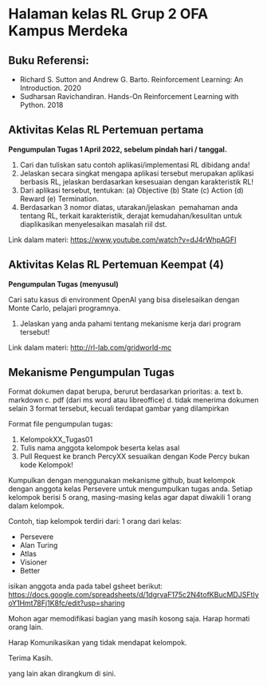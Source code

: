 # Halaman kelas RL Grup 2 OFA Kampus Merdeka

## Buku Referensi:
- Richard S. Sutton and Andrew G. Barto. Reinforcement Learning: An Introduction. 2020
- Sudharsan Ravichandiran. Hands-On Reinforcement Learning with Python. 2018


## Aktivitas Kelas RL Pertemuan pertama
**Pengumpulan Tugas 1 April 2022, sebelum pindah hari / tanggal.**

1. Cari dan tuliskan satu contoh aplikasi/implementasi RL dibidang anda!
2. Jelaskan secara singkat mengapa aplikasi tersebut merupakan aplikasi berbasis RL, jelaskan berdasarkan kesesuaian dengan karakteristik RL!
3. Dari aplikasi tersebut, tentukan: (a) Objective (b) State (c) Action (d) Reward (e) Termination.
4. Berdasarkan 3 nomor diatas, utarakan/jelaskan  pemahaman anda tentang RL, terkait karakteristik, derajat kemudahan/kesulitan untuk diaplikasikan menyelesaikan masalah riil dst.

Link dalam materi:
https://www.youtube.com/watch?v=dJ4rWhpAGFI


## Aktivitas Kelas RL Pertemuan Keempat (4)
**Pengumpulan Tugas (menyusul)**

Cari satu kasus di environment OpenAI yang bisa diselesaikan dengan Monte Carlo, pelajari programnya.
1. Jelaskan yang anda pahami tentang mekanisme kerja dari program tersebut!

Link dalam materi:
http://rl-lab.com/gridworld-mc

## Mekanisme Pengumpulan Tugas
Format dokumen dapat berupa, berurut berdasarkan prioritas:
a. text
b. markdown
c. pdf (dari ms word atau libreoffice)
d. tidak menerima dokumen selain 3 format tersebut, kecuali terdapat gambar yang dilampirkan

Format file pengumpulan tugas:

1. KelompokXX_Tugas01
2. Tulis nama anggota kelompok beserta kelas asal
3. Pull Request ke branch PercyXX sesuaikan dengan Kode Percy bukan kode Kelompok!


Kumpulkan dengan menggunakan mekanisme github, buat kelompok dengan anggota kelas Persevere untuk mengumpulkan tugas anda. Setiap kelompok berisi 5 orang, masing-masing kelas agar dapat diwakili 1 orang dalam kelompok.

Contoh, tiap kelompok terdiri dari:
1 orang dari kelas:
- Persevere
- Alan Turing
- Atlas
- Visioner
- Better

isikan anggota anda pada tabel gsheet berikut:
https://docs.google.com/spreadsheets/d/1dgrvaF175c2N4tofKBucMDJSFtIyoY1Hmt78Fj1K8fc/edit?usp=sharing

Mohon agar memodifikasi bagian yang masih kosong saja. Harap hormati orang lain.

Harap Komunikasikan yang tidak mendapat kelompok.

Terima Kasih.

yang lain akan dirangkum di sini.

